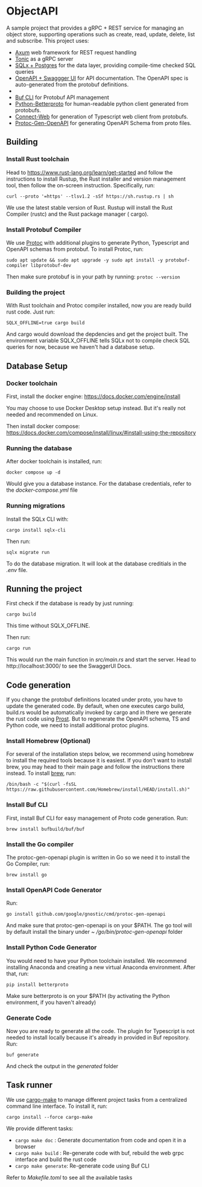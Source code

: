 # ObjectAPI

A sample project that provides a gRPC + REST service for managing an object store, supporting operations such as
create, read, update, delete, list and subscribe. This project uses:

- [Axum](https://github.com/tokio-rs/axum) web framework for REST request handling
- [Tonic](https://github.com/hyperium/tonic) as a gRPC server
- [SQLx + Postgres](https://github.com/launchbadge/sqlx) for the data layer, providing compile-time checked SQL queries
- [OpenAPI + Swaggger UI](https://swagger.io/tools/swagger-ui/) for API documentation. The OpenAPI spec is
  auto-generated from the protobuf definitions.
-
- [Buf CLI](https://buf.build/docs/tutorials/getting-started-with-buf-cli) for Protobuf API management
- [Python-Betterproto](https://github.com/danielgtaylor/python-betterproto) for human-readable python client
  generated from protobufs.
- [Connect-Web](https://connect.build/) for generation of Typescript web client from protobufs.
- [Protoc-Gen-OpenAPI](https://github.com/google/gnostic/tree/main/cmd/protoc-gen-openapi) for generating OpenAPI
  Schema from proto files.

## Building

### Install Rust toolchain

Head to https://www.rust-lang.org/learn/get-started and follow the instructions to install Rustup, the Rust
installer and version management tool, then follow the on-screen instruction. Specifically, run:

`curl --proto '=https' --tlsv1.2 -sSf https://sh.rustup.rs | sh`

We use the latest stable version of Rust. Rustup will install the Rust Compiler (rustc) and the Rust package manager (
cargo).

### Install Protobuf Compiler

We use [Protoc](https://grpc.io/docs/protoc-installation/) with additional plugins to generate Python, Typescript
and OpenAPI schemas from protobuf. To install Protoc, run:

`sudo apt update && sudo apt upgrade -y
sudo apt install -y protobuf-compiler libprotobuf-dev`

Then make sure protobuf is in your path by running: `protoc --version`

### Building the project

With Rust toolchain and Protoc compiler installed, now you are ready build rust code. Just run:

`SQLX_OFFLINE=true cargo build`

And cargo would download the depdencies and get the project built. The environment variable SQLX_OFFLINE tells
SQLx not to compile check SQL queries for now, because we haven't had a database setup.

## Database Setup

### Docker toolchain

First, install the docker engine: https://docs.docker.com/engine/install

You may choose to use Docker Desktop setup instead. But it's really not needed and recommended on Linux.

Then install docker compose: https://docs.docker.com/compose/install/linux/#install-using-the-repository

### Running the database

After docker toolchain is installed, run:

`docker compose up -d`

Would give you a database instance. For the database credentials, refer to the *docker-compose.yml* file

### Running migrations

Install the SQLx CLI with:

`cargo install sqlx-cli`

Then run:

`sqlx migrate run`

To do the database migration. It will look at the database creditials in the *.env* file.

## Running the project

First check if the database is ready by just running:

`cargo build`

This time without SQLX_OFFLINE.

Then run:

`cargo run`

This would run the main function in *src/main.rs* and start the server. Head to http://localhost:3000/ to see the
SwaggerUI Docs.

## Code generation

If you change the protobuf definitions located under proto, you have to update the generated code. By default, when
one executes cargo build, build.rs would be automatically invoked by cargo and in there we generate the rust code
using [Prost](https://docs.docker.com/compose/install/linux/#install-using-the-repository). But to regenerate the
OpenAPI schema, TS and Python code, we need to install additional protoc plugins.

### Install Homebrew (Optional)

For several of the installation steps below, we recommend using homebrew to install the required tools because it is
easiest. If you don't want to install brew, you may head to their main page and follow the instructions there instead.
To
install [brew](https://brew.sh/index_de), run:

`/bin/bash -c "$(curl -fsSL https://raw.githubusercontent.com/Homebrew/install/HEAD/install.sh)"`

### Install Buf CLI

First, install Buf CLI for easy management of Proto code generation. Run:

`brew install bufbuild/buf/buf`

### Install the Go compiler

The protoc-gen-openapi plugin is written in Go so we need it to install the Go Compiler, run:

`brew install go`

### Install OpenAPI Code Generator

Run:

`go install github.com/google/gnostic/cmd/protoc-gen-openapi`

And make sure that protoc-gen-openapi is on your $PATH. The go tool will by default install the binary under *~
/go/bin/protoc-gen-openapi* folder

### Install Python Code Generator

You would need to have your Python toolchain installed. We recommend installing Anaconda and creating a new virtual
Anaconda environment. After that, run:

`pip install betterproto`

Make sure betterproto is on your $PATH (by activating the Python environment, if you haven't already)

### Generate Code

Now you are ready to generate all the code. The plugin for Typescript is not needed to install locally because it's
already in provided in Buf repository. Run:

`buf generate`

And check the output in the *generated* folder

## Task runner

We use [cargo-make](https://github.com/sagiegurari/cargo-make) to manage different project tasks from a centralized
command line interface. To install it, run:

`cargo install --force cargo-make`

We provide different tasks:

- `cargo make doc` : Generate documentation from code and open it in a browser
- `cargo make build` : Re-generate code with buf, rebuild the web grpc interface and build the rust code
- `cargo make generate`: Re-generate code using Buf CLI

Refer to *Makefile.toml* to see all the available tasks